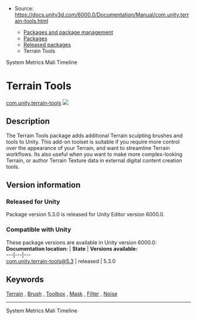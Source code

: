 * Source: https://docs.unity3d.com/6000.0/Documentation/Manual/com.unity.terrain-tools.html

  * [Packages and package management](https://docs.unity3d.com/6000.0/Documentation/Manual/PackagesList.html)
  * [Packages](https://docs.unity3d.com/6000.0/Documentation/Manual/Packages-all.html)
  * [Released packages](https://docs.unity3d.com/6000.0/Documentation/Manual/pack-safe.html)
  * Terrain Tools 


[](https://docs.unity3d.com/6000.0/Documentation/Manual/com.unity.profiling.systemmetrics.mali.html)
System Metrics Mali 
[](https://docs.unity3d.com/6000.0/Documentation/Manual/com.unity.timeline.html)
Timeline 
# Terrain Tools
[com.unity.terrain-tools](https://docs.unity3d.com/Packages/com.unity.terrain-tools@5.3/manual/index.html) ![](https://docs.unity3d.com/6000.0/Documentation/uploads/Main/iconRel.png)
## Description
The Terrain Tools package adds additional Terrain sculpting brushes and tools to Unity. This add-on toolset is suitable if you require more control over the appearance of your Terrain, and want to streamline Terrain workflows. Its also useful when you want to make more complex-looking Terrain, or author Terrain Texture data in external digital content creation tools. 
## Version information
### Released for Unity
Package version 5.3.0 is released for Unity Editor version 6000.0.
### Compatible with Unity
These package versions are available in Unity version 6000.0:
**Documentation location:** | **State** | **Versions available:**  
---|---|---  
[com.unity.terrain-tools@5.3](https://docs.unity3d.com/Packages/com.unity.terrain-tools@5.3/manual/index.html) | released | 5.3.0  
## Keywords
[Terrain](https://docs.unity3d.com/6000.0/Documentation/Manual/pack-keys.html#Terrain) , [Brush](https://docs.unity3d.com/6000.0/Documentation/Manual/pack-keys.html#Brush) , [Toolbox](https://docs.unity3d.com/6000.0/Documentation/Manual/pack-keys.html#Toolbox) , [Mask](https://docs.unity3d.com/6000.0/Documentation/Manual/pack-keys.html#Mask) , [Filter](https://docs.unity3d.com/6000.0/Documentation/Manual/pack-keys.html#Filter) , [Noise](https://docs.unity3d.com/6000.0/Documentation/Manual/pack-keys.html#Noise)
* * *
[](https://docs.unity3d.com/6000.0/Documentation/Manual/com.unity.profiling.systemmetrics.mali.html)
System Metrics Mali 
[](https://docs.unity3d.com/6000.0/Documentation/Manual/com.unity.timeline.html)
Timeline 
